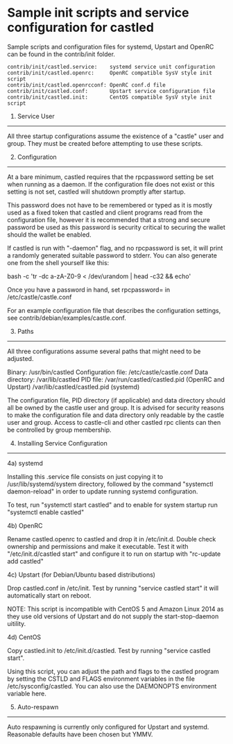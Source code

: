 Sample init scripts and service configuration for castled
==========================================================

Sample scripts and configuration files for systemd, Upstart and OpenRC
can be found in the contrib/init folder.

    contrib/init/castled.service:    systemd service unit configuration
    contrib/init/castled.openrc:     OpenRC compatible SysV style init script
    contrib/init/castled.openrcconf: OpenRC conf.d file
    contrib/init/castled.conf:       Upstart service configuration file
    contrib/init/castled.init:       CentOS compatible SysV style init script

1. Service User
---------------------------------

All three startup configurations assume the existence of a "castle" user
and group.  They must be created before attempting to use these scripts.

2. Configuration
---------------------------------

At a bare minimum, castled requires that the rpcpassword setting be set
when running as a daemon.  If the configuration file does not exist or this
setting is not set, castled will shutdown promptly after startup.

This password does not have to be remembered or typed as it is mostly used
as a fixed token that castled and client programs read from the configuration
file, however it is recommended that a strong and secure password be used
as this password is security critical to securing the wallet should the
wallet be enabled.

If castled is run with "-daemon" flag, and no rpcpassword is set, it will
print a randomly generated suitable password to stderr.  You can also
generate one from the shell yourself like this:

bash -c 'tr -dc a-zA-Z0-9 < /dev/urandom | head -c32 && echo'

Once you have a password in hand, set rpcpassword= in /etc/castle/castle.conf

For an example configuration file that describes the configuration settings,
see contrib/debian/examples/castle.conf.

3. Paths
---------------------------------

All three configurations assume several paths that might need to be adjusted.

Binary:              /usr/bin/castled
Configuration file:  /etc/castle/castle.conf
Data directory:      /var/lib/castled
PID file:            /var/run/castled/castled.pid (OpenRC and Upstart)
                     /var/lib/castled/castled.pid (systemd)

The configuration file, PID directory (if applicable) and data directory
should all be owned by the castle user and group.  It is advised for security
reasons to make the configuration file and data directory only readable by the
castle user and group.  Access to castle-cli and other castled rpc clients
can then be controlled by group membership.

4. Installing Service Configuration
-----------------------------------

4a) systemd

Installing this .service file consists on just copying it to
/usr/lib/systemd/system directory, followed by the command
"systemctl daemon-reload" in order to update running systemd configuration.

To test, run "systemctl start castled" and to enable for system startup run
"systemctl enable castled"

4b) OpenRC

Rename castled.openrc to castled and drop it in /etc/init.d.  Double
check ownership and permissions and make it executable.  Test it with
"/etc/init.d/castled start" and configure it to run on startup with
"rc-update add castled"

4c) Upstart (for Debian/Ubuntu based distributions)

Drop castled.conf in /etc/init.  Test by running "service castled start"
it will automatically start on reboot.

NOTE: This script is incompatible with CentOS 5 and Amazon Linux 2014 as they
use old versions of Upstart and do not supply the start-stop-daemon uitility.

4d) CentOS

Copy castled.init to /etc/init.d/castled. Test by running "service castled start".

Using this script, you can adjust the path and flags to the castled program by
setting the CSTLD and FLAGS environment variables in the file
/etc/sysconfig/castled. You can also use the DAEMONOPTS environment variable here.

5. Auto-respawn
-----------------------------------

Auto respawning is currently only configured for Upstart and systemd.
Reasonable defaults have been chosen but YMMV.
